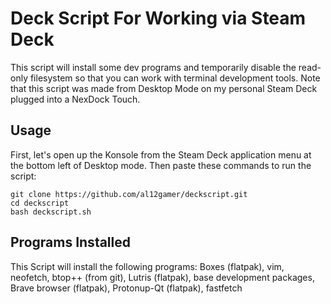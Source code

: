 # Deck Script For Working via Steam Deck
This script will install some dev programs and temporarily disable the read-only filesystem so that you can work with terminal development tools. Note that this script was made from Desktop Mode on my personal Steam Deck plugged into a NexDock Touch.

## Usage
First, let's open up the Konsole from the Steam Deck application menu at the bottom left of Desktop mode. Then paste these commands to run the script:
```
git clone https://github.com/al12gamer/deckscript.git
cd deckscript
bash deckscript.sh
```
## Programs Installed
This Script will install the following programs:
Boxes (flatpak), vim, neofetch, btop++ (from git), Lutris (flatpak), base development packages, Brave browser (flatpak), Protonup-Qt (flatpak), fastfetch
